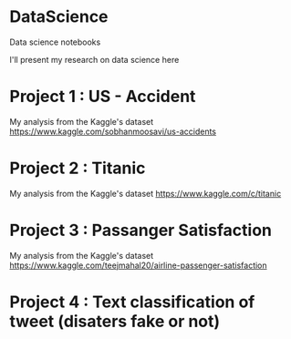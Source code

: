 # DataScience
Data science notebooks

I'll present my research on data science here

# Project 1 : US - Accident
My analysis from the Kaggle's dataset
https://www.kaggle.com/sobhanmoosavi/us-accidents

# Project 2 : Titanic
My analysis from the Kaggle's dataset
https://www.kaggle.com/c/titanic

# Project 3 : Passanger Satisfaction
My analysis from the Kaggle's dataset
https://www.kaggle.com/teejmahal20/airline-passenger-satisfaction

# Project 4 : Text classification of tweet (disaters fake or not)
